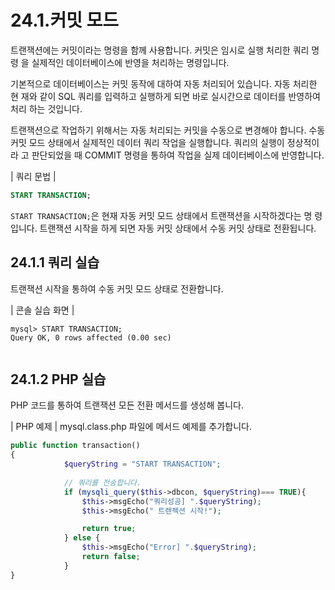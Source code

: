# 24.1.커밋 모드 
트랜잭션에는 커밋이라는 명령을 함께 사용합니다. 커밋은 임시로 실행 처리한 쿼리 명령 을 실제적인 데이터베이스에 반영을 처리하는 명령입니다.  

기본적으로 데이터베이스는 커밋 동작에 대하여 자동 처리되어 있습니다. 자동 처리한 현 재와 같이 SQL 쿼리를 입력하고 실행하게 되면 바로 실시간으로 데이터를 반영하여 처리 하는 것입니다.  

트랜잭션으로 작업하기 위해서는 자동 처리되는 커밋을 수동으로 변경해야 합니다. 수동 커밋 모드 상태에서 실제적인 데이터 쿼리 작업을 실행합니다. 쿼리의 실행이 정상적이라 고 판단되었을 때 COMMIT 명령을 통하여 작업을 실제 데이터베이스에 반영합니다.  

| 쿼리 문법 | 
```sql
START TRANSACTION; 
```

`START TRANSACTION;`은 현재 자동 커밋 모드 상태에서 트랜잭션을 시작하겠다는 명 령입니다. 트랜잭션 시작을 하게 되면 자동 커밋 상태에서 수동 커밋 상태로 전환됩니다.  

## 24.1.1 쿼리 실습 
트랜잭션 시작을 통하여 수동 커밋 모드 상태로 전환합니다.  

| 콘솔 실습 화면 | 
```
mysql> START TRANSACTION;
Query OK, 0 rows affected (0.00 sec)
 
```

## 24.1.2 PHP 실습 
PHP 코드를 통하여 트랜잭션 모든 전환 메서드를 생성해 봅니다.  

| PHP 예제 | 
mysql.class.php 파일에 메서드 예제를 추가합니다. 
```php
public function transaction()
{
            $queryString = "START TRANSACTION";
                
            // 쿼리를 전송합니다.
            if (mysqli_query($this->dbcon, $queryString)=== TRUE){ 
                $this->msgEcho("쿼리성공] ".$queryString);
                $this->msgEcho(" 트렌젝션 시작!");

                return true;
            } else {
                $this->msgEcho("Error] ".$queryString);
                return false;
            }
}

```